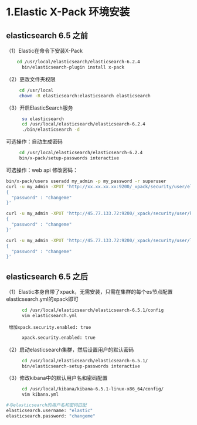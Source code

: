 # 1.Elastic X-Pack 环境安装

## elasticsearch 6.5 之前

（1）Elastic在命令下安装X-Pack

```bash
    cd /usr/local/elasticsearch/elasticsearch-6.2.4
      bin/elasticsearch-plugin install x-pack
```

（2）更改文件夹权限

```bash
     cd /usr/local
     chown -R elasticsearch:elasticsearch elasticsearch
```

（3）开启ElasticSearch服务

```bash
      su elasticsearch
      cd /usr/local/elasticsearch/elasticsearch-6.2.4
      ./bin/elasticsearch -d
```

可选操作：自动生成密码

```bash
     cd /usr/local/elasticsearch/elasticsearch-6.2.4
     bin/x-pack/setup-passwords interactive
```

可选操作：web api 修改密码：

```bash
bin/x-pack/users useradd my_admin -p my_password -r superuser
curl -u my_admin -XPUT 'http://xx.xx.xx.xx:9200/_xpack/security/user/elastic/_password?pretty' -H 'Content-Type: application/json' -d'
{
  "password" : "changeme"
}'

curl -u my_admin -XPUT 'http://45.77.133.72:9200/_xpack/security/user/kibana/_password?pretty' -H 'Content-Type: application/json' -d'
{
  "password" : "changeme"
}'

curl -u my_admin -XPUT 'http://45.77.133.72:9200/_xpack/security/user/logstash_system/_password?pretty' -H 'Content-Type: application/json' -d'
{
  "password" : "changeme"
}'
```

## elasticsearch 6.5 之后

（1）Elastic本身自带了xpack，无需安装，只需在集群的每个es节点配置elasticsearch.yml的xpack即可

```bash
      cd /usr/local/elasticsearch/elasticsearch-6.5.1/config
      vim elasticsearch.yml
```

     增加xpack.security.enabled: true

```bash
      xpack.security.enabled: true
```

（2）启动elasticsearch集群，然后设置用户的默认密码

```bash
      cd /usr/local/elasticsearch/elasticsearch-6.5.1/
      bin/elasticsearch-setup-passwords interactive
```

（3）修改kibana中的默认用户名和密码配置

```bash
      cd /usr/local/kibana/kibana-6.5.1-linux-x86_64/config/
      vim kibana.yml
```

```bash
#与elasticsearch的用户名和密码匹配
elasticsearch.username: "elastic"
elasticsearch.password: "changeme"
```
